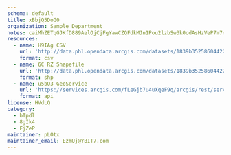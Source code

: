 ```yaml
---
schema: default
title: xBbjQ5DoG0 
organization: Sample Department 
notes: caiMhZETqGJKfD889AelOjCjFgYawCZQFdkMJn1Pou2lzbSw3k0odAsHzVeP7m7x3XVGptNWQXRD5s6bOY4y2TNvIW Uri5L0HmI 
resources:
  - name: H9IAg CSV
    url: 'http://data.phl.opendata.arcgis.com/datasets/1839b35258604422b0b520cbb668df0d_0.csv'
    format: csv
  - name: 6C RZ Shapefile
    url: 'http://data.phl.opendata.arcgis.com/datasets/1839b35258604422b0b520cbb668df0d_0.zip'
    format: shp
  - name: u5bQ3 GeoService
    url: 'https://services.arcgis.com/fLeGjb7u4uXqeF9q/arcgis/rest/services/Air_Monitoring_Stations/FeatureServer/0/query'
    format: api
license: HVdLQ 
category:
  - bTpdl 
  - 8gIk4 
  - FjZeP 
maintainer: pLOtx  
maintainer_email: EzmUj@YBIT7.com
---
```

